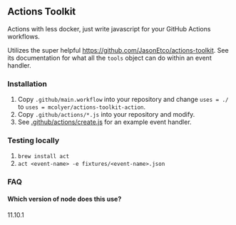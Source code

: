 ## Actions Toolkit

Actions with less docker, just write javascript for your GitHub Actions
workflows.

Utilizes the super helpful https://github.com/JasonEtco/actions-toolkit. See
its documentation for what all the `tools` object can do within an event
handler.

### Installation

1. Copy `.github/main.workflow` into your repository and change `uses = ./` to `uses = mcolyer/actions-toolkit-action`.
1. Copy `.github/actions/*.js` into your repository and modify.
1. See [.github/actions/create.js](.github/actions/create.js) for an example
event handler.


### Testing locally

1. `brew install act`
1. `act <event-name> -e fixtures/<event-name>.json`

### FAQ

#### Which version of node does this use?

11.10.1
